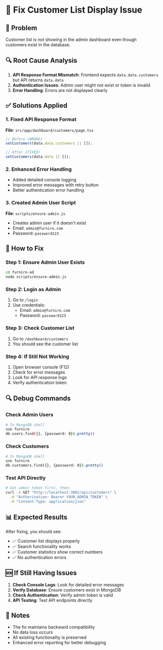 # 🔧 Fix Customer List Display Issue

## 🚨 Problem
Customer list is not showing in the admin dashboard even though customers exist in the database.

## 🔍 Root Cause Analysis
1. **API Response Format Mismatch**: Frontend expects `data.data.customers` but API returns `data.data`
2. **Authentication Issues**: Admin user might not exist or token is invalid
3. **Error Handling**: Errors are not displayed clearly

## ✅ Solutions Applied

### 1. Fixed API Response Format
**File**: `src/app/dashboard/customers/page.tsx`
```typescript
// Before (WRONG)
setCustomers(data.data.customers || []);

// After (FIXED)
setCustomers(data.data || []);
```

### 2. Enhanced Error Handling
- Added detailed console logging
- Improved error messages with retry button
- Better authentication error handling

### 3. Created Admin User Script
**File**: `scripts/ensure-admin.js`
- Creates admin user if it doesn't exist
- Email: `admin@furniro.com`
- Password: `password123`

## 🚀 How to Fix

### Step 1: Ensure Admin User Exists
```bash
cd furniro-ad
node scripts/ensure-admin.js
```

### Step 2: Login as Admin
1. Go to `/login`
2. Use credentials:
   - Email: `admin@furniro.com`
   - Password: `password123`

### Step 3: Check Customer List
1. Go to `/dashboard/customers`
2. You should see the customer list

### Step 4: If Still Not Working
1. Open browser console (F12)
2. Check for error messages
3. Look for API response logs
4. Verify authentication token

## 🔍 Debug Commands

### Check Admin Users
```bash
# In MongoDB shell
use furniro
db.users.find({}, {password: 0}).pretty()
```

### Check Customers
```bash
# In MongoDB shell
use furniro
db.customers.find({}, {password: 0}).pretty()
```

### Test API Directly
```bash
# Get admin token first, then:
curl -X GET "http://localhost:3002/api/customers" \
  -H "Authorization: Bearer YOUR_ADMIN_TOKEN" \
  -H "Content-Type: application/json"
```

## 📊 Expected Results

After fixing, you should see:
- ✅ Customer list displays properly
- ✅ Search functionality works
- ✅ Customer statistics show correct numbers
- ✅ No authentication errors

## 🆘 If Still Having Issues

1. **Check Console Logs**: Look for detailed error messages
2. **Verify Database**: Ensure customers exist in MongoDB
3. **Check Authentication**: Verify admin token is valid
4. **API Testing**: Test API endpoints directly

## 📝 Notes

- The fix maintains backward compatibility
- No data loss occurs
- All existing functionality is preserved
- Enhanced error reporting for better debugging
